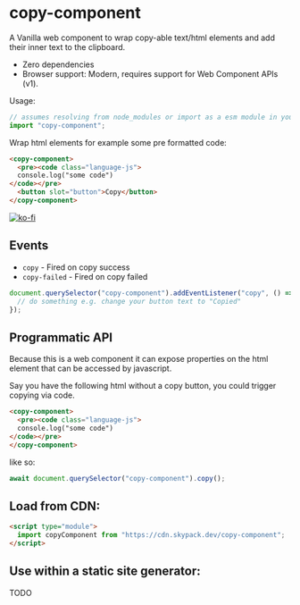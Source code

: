 # copy-component

A Vanilla web component to wrap copy-able text/html elements and add their inner text to the clipboard.

- Zero dependencies
- Browser support: Modern, requires support for Web Component APIs (v1).

Usage:

```js
// assumes resolving from node_modules or import as a esm module in your html.
import "copy-component";
```

Wrap html elements for example some pre formatted code:

```html
<copy-component>
  <pre><code class="language-js">
  console.log("some code")
</code></pre>
  <button slot="button">Copy</button>
</copy-component>
```

[![ko-fi](https://www.ko-fi.com/img/githubbutton_sm.svg)](https://ko-fi.com/G2G221OBA)

## Events

- `copy` - Fired on copy success
- `copy-failed` - Fired on copy failed

```js
document.querySelector("copy-component").addEventListener("copy", () => {
  // do something e.g. change your button text to "Copied"
});
```

## Programmatic API

Because this is a web component it can expose properties on the html element that can be accessed by javascript.

Say you have the following html without a copy button, you could trigger copying via code.

```html
<copy-component>
  <pre><code class="language-js">
  console.log("some code")
</code></pre>
</copy-component>
```

like so:

```js
await document.querySelector("copy-component").copy();
```

## Load from CDN:

```html
<script type="module">
  import copyComponent from "https://cdn.skypack.dev/copy-component";
</script>
```

## Use within a static site generator:

TODO
